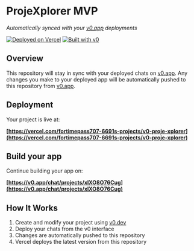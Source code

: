 # ProjeXplorer MVP

*Automatically synced with your [v0.app](https://v0.app) deployments*

[![Deployed on Vercel](https://img.shields.io/badge/Deployed%20on-Vercel-black?style=for-the-badge&logo=vercel)](https://vercel.com/fortimepass707-6691s-projects/v0-proje-xplorer)
[![Built with v0](https://img.shields.io/badge/Built%20with-v0.app-black?style=for-the-badge)](https://v0.app/chat/projects/xlXO8O76Cug)

## Overview

This repository will stay in sync with your deployed chats on [v0.app](https://v0.app).
Any changes you make to your deployed app will be automatically pushed to this repository from [v0.app](https://v0.app).

## Deployment

Your project is live at:

**[https://vercel.com/fortimepass707-6691s-projects/v0-proje-xplorer](https://vercel.com/fortimepass707-6691s-projects/v0-proje-xplorer)**

## Build your app

Continue building your app on:

**[https://v0.app/chat/projects/xlXO8O76Cug](https://v0.app/chat/projects/xlXO8O76Cug)**

## How It Works

1. Create and modify your project using [v0.dev](https://v0.dev)
2. Deploy your chats from the v0 interface
3. Changes are automatically pushed to this repository
4. Vercel deploys the latest version from this repository
